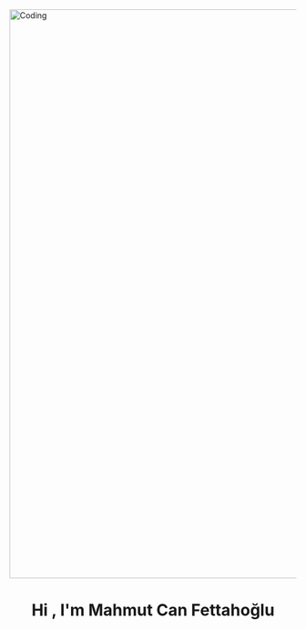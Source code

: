 <img src="https://media.tumblr.com/c38c7cb30d3dcdc0d402bd44a53fb4d6/tumblr_inline_mq35gvW8lI1qz4rgp.gif" alt="Coding" width="1000">
<h1 align="center">Hi , I'm Mahmut Can Fettahoğlu</h1>


